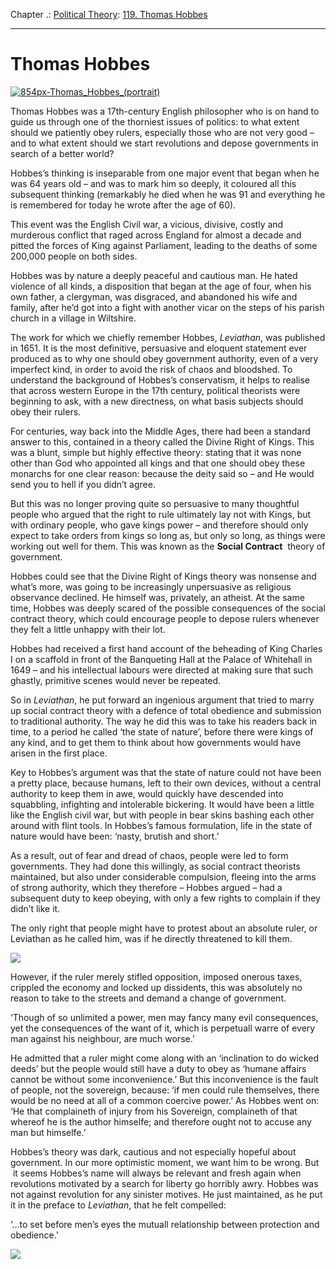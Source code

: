 Chapter .: [Political Theory](https://www.theschooloflife.com/thebookoflife/category/leisure/political-theory/): [119. Thomas Hobbes](https://www.theschooloflife.com/thebookoflife/thomas-hobbes/)

* * *

# Thomas Hobbes

[![854px-Thomas_Hobbes_(portrait)](https://www.theschooloflife.com/thebookoflife/wp-content/uploads/2015/08/854px-Thomas_Hobbes_portrait.jpg)](http://www.thebookoflife.org/wp-content/uploads/2015/08/854px-Thomas_Hobbes_portrait.jpg)

Thomas Hobbes was a 17th-century English philosopher who is on hand to guide us through one of the thorniest issues of politics: to what extent should we patiently obey rulers, especially those who are not very good – and to what extent should we start revolutions and depose governments in search of a better world?

Hobbes’s thinking is inseparable from one major event that began when he was 64 years old – and was to mark him so deeply, it coloured all this subsequent thinking (remarkably he died when he was 91 and everything he is remembered for today he wrote after the age of 60).

This event was the English Civil war, a vicious, divisive, costly and murderous conflict that raged across England for almost a decade and pitted the forces of King against Parliament, leading to the deaths of some 200,000 people on both sides.

Hobbes was by nature a deeply peaceful and cautious man. He hated violence of all kinds, a disposition that began at the age of four, when his own father, a clergyman, was disgraced, and abandoned his wife and family, after he’d got into a fight with another vicar on the steps of his parish church in a village in Wiltshire.

The work for which we chiefly remember Hobbes, _Leviathan_, was published in 1651. It is the most definitive, persuasive and eloquent statement ever produced as to why one should obey government authority, even of a very imperfect kind, in order to avoid the risk of chaos and bloodshed. To understand the background of Hobbes’s conservatism, it helps to realise that across western Europe in the 17th century, political theorists were beginning to ask, with a new directness, on what basis subjects should obey their rulers.

For centuries, way back into the Middle Ages, there had been a standard answer to this, contained in a theory called the Divine Right of Kings. This was a blunt, simple but highly effective theory: stating that it was none other than God who appointed all kings and that one should obey these monarchs for one clear reason: because the deity said so – and He would send you to hell if you didn’t agree.

But this was no longer proving quite so persuasive to many thoughtful people who argued that the right to rule ultimately lay not with Kings, but with ordinary people, who gave kings power – and therefore should only expect to take orders from kings so long as, but only so long, as things were working out well for them. This was known as the **Social Contract** &nbsp;theory of government.

Hobbes could see that the Divine Right of Kings theory was nonsense and what’s more, was going to be increasingly unpersuasive as religious observance declined. He himself was, privately, an atheist. At the same time, Hobbes was deeply scared of the possible consequences of the social contract theory, which could encourage people to depose rulers whenever they felt a little unhappy with their lot.

Hobbes had received a first hand account of the beheading&nbsp;of King Charles I on a scaffold in front of the Banqueting Hall at the Palace of Whitehall&nbsp;in 1649 – and his intellectual labours were directed at making sure that such ghastly, primitive scenes would never be repeated.

So in _Leviathan_, he put forward an ingenious argument that tried to marry up social contract theory with a defence of total obedience and submission to traditional authority. The way he did this was to take his readers back in time, to a period he called ‘the state of nature’, before there were kings of any kind, and to get them to think about how governments would have arisen in the first place.

Key to Hobbes’s argument was that the state of nature could not have been a pretty place, because humans, left to their own devices, without a central authority to keep them in awe, would quickly have descended into squabbling, infighting and intolerable bickering. It would have been a little like the English civil war, but with people in bear skins bashing each other around with flint tools. In Hobbes’s famous formulation, life in the state of nature would have been: ‘nasty, brutish and short.’

As a result, out of fear and dread of chaos, people were led to form governments. They had done this willingly, as social contract theorists maintained, but also under considerable compulsion, fleeing into the arms of strong authority, which they therefore – Hobbes argued – had a subsequent duty to keep obeying, with only a few rights to complain if they didn’t like it.

The only right that people might have to protest about an absolute ruler, or Leviathan as he called him, was if he directly threatened to kill them.

**![](http://i1.wp.com/thelibertarianliquidationist.com/wp-content/uploads/2014/05/Screen-Shot-2014-05-01-at-7.07.08-PM.png?fit=1024%2C1024)**

However, if the ruler merely stifled opposition, imposed onerous taxes, crippled the economy and locked up dissidents, this was absolutely no reason to take to the streets and demand a change of government.

‘Though of so unlimited a power, men may fancy many evil consequences, yet the consequences of the want of it, which is perpetuall warre of every man against his neighbour, are much worse.’

He admitted that a ruler might come along with an ‘inclination to do wicked deeds’ but the people would still have a duty to obey as ‘humane affairs cannot be without some inconvenience.’ But this inconvenience is the fault of people, not the sovereign, because: ‘if men could rule themselves, there would be no need at all of a common coercive power.’ As Hobbes went on: ‘He that complaineth of injury from his Sovereign, complaineth of that whereof he is the author himselfe; and therefore ought not to accuse any man but himselfe.’

Hobbes’s theory was dark, cautious and not especially hopeful about government. In our more optimistic moment, we want him to be wrong. But &nbsp;it seems Hobbes’s name will always be relevant and fresh again when revolutions motivated by a search for liberty go horribly awry. Hobbes was not against revolution for any sinister motives. He just maintained, as he put it in the preface to _Leviathan_, that he felt compelled:

‘…to set before men’s eyes the mutuall relationship between protection and obedience.’

[![](https://img.youtube.com/vi/9i4jb5XBX5s/0.jpg)](https://www.youtube.com/embed/9i4jb5XBX5s '')
